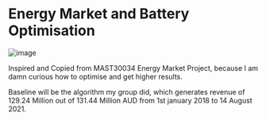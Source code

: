 # Energy Market and Battery Optimisation

![image](https://user-images.githubusercontent.com/80492691/144410940-1ad837a3-e02a-4ea1-b1c5-73b6dd6ab9d8.png)

Inspired and Copied from MAST30034 Energy Market Project, because I am damn curious how to optimise and get higher results.

Baseline will be the algorithm my group did, which generates revenue of 129.24 Million out of 131.44 Million AUD from 1st january 2018 to 14 August 2021.
